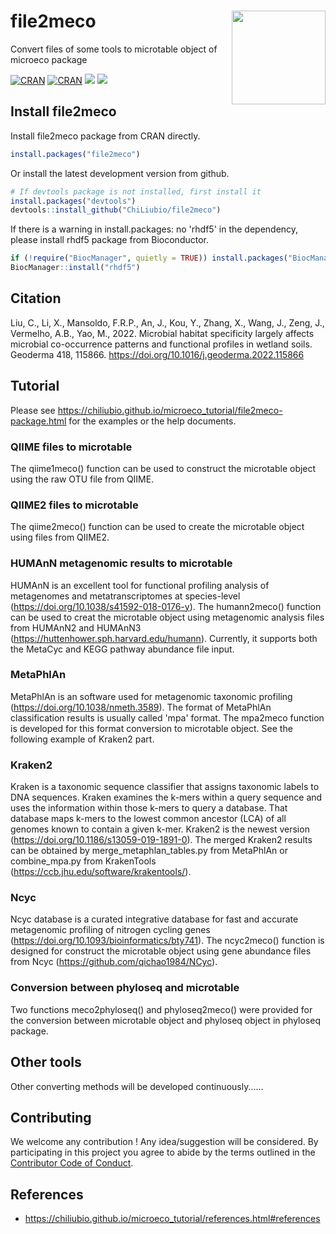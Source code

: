 
# file2meco <a href="https://chiliubio.github.io/microeco_tutorial/"><img src="https://user-images.githubusercontent.com/20815519/128602544-78d53642-b445-4686-a22a-1ef3c0726ce7.png" width=150 align="right" ></a>

Convert files of some tools to microtable object of microeco package


[![CRAN](https://www.r-pkg.org/badges/version/file2meco)](https://cran.r-project.org/web/packages/file2meco/index.html)
[![CRAN](https://cranlogs.r-pkg.org/badges/grand-total/file2meco)](https://cran.r-project.org/web/packages/file2meco/index.html)
![](https://img.shields.io/badge/Release-v0.3.0-blue.svg) ![](https://img.shields.io/badge/Test-v0.3.1-red.svg)


## Install file2meco

Install file2meco package from CRAN directly.

```r
install.packages("file2meco")
```

Or install the latest development version from github.

```r
# If devtools package is not installed, first install it
install.packages("devtools")
devtools::install_github("ChiLiubio/file2meco")
```

If there is a warning in install.packages: no 'rhdf5' in the dependency,
please install rhdf5 package from Bioconductor.

```r
if (!require("BiocManager", quietly = TRUE)) install.packages("BiocManager")
BiocManager::install("rhdf5")
```

## Citation
Liu, C., Li, X., Mansoldo, F.R.P., An, J., Kou, Y., Zhang, X., Wang, J., Zeng, J., Vermelho, A.B., Yao, M., 2022. 
Microbial habitat specificity largely affects microbial co-occurrence patterns and functional profiles in wetland soils. 
Geoderma 418, 115866. https://doi.org/10.1016/j.geoderma.2022.115866


## Tutorial

Please see https://chiliubio.github.io/microeco_tutorial/file2meco-package.html for the examples or the help documents.

### QIIME files to microtable

The qiime1meco() function can be used to construct the microtable object using the raw OTU file from QIIME.

### QIIME2 files to microtable

The qiime2meco() function can be used to create the microtable object using files from QIIME2.

### HUMAnN metagenomic results to microtable

HUMAnN is an excellent tool for functional profiling analysis of metagenomes and metatranscriptomes at species-level (https://doi.org/10.1038/s41592-018-0176-y).
The humann2meco() function can be used to creat the microtable object using metagenomic analysis files from HUMAnN2 and HUMAnN3 (https://huttenhower.sph.harvard.edu/humann).
Currently, it supports both the MetaCyc and KEGG pathway abundance file input.

### MetaPhlAn
MetaPhlAn is an software used for metagenomic taxonomic profiling (https://doi.org/10.1038/nmeth.3589).
The format of MetaPhlAn classification results is usually called 'mpa' format.
The mpa2meco function is developed for this format conversion to microtable object.
See the following example of Kraken2 part.


### Kraken2
Kraken is a taxonomic sequence classifier that assigns taxonomic labels to DNA sequences.
Kraken examines the k-mers within a query sequence and uses the information within those k-mers to query a database. 
That database maps k-mers to the lowest common ancestor (LCA) of all genomes known to contain a given k-mer.
Kraken2 is the newest version (https://doi.org/10.1186/s13059-019-1891-0).
The merged Kraken2 results can be obtained by merge_metaphlan_tables.py from MetaPhlAn or combine_mpa.py from KrakenTools (https://ccb.jhu.edu/software/krakentools/).

### Ncyc

Ncyc database is a curated integrative database for fast and accurate metagenomic profiling of nitrogen cycling genes (https://doi.org/10.1093/bioinformatics/bty741).
The ncyc2meco() function is designed for construct the microtable object using gene abundance files from Ncyc (https://github.com/qichao1984/NCyc).


### Conversion between phyloseq and microtable
Two functions meco2phyloseq() and phyloseq2meco() were provided for the conversion between microtable object and phyloseq object in phyloseq package.

## Other tools

Other converting methods will be developed continuously......  

## Contributing

We welcome any contribution \! 
Any idea/suggestion will be considered.
By participating in this project you agree to abide by the terms outlined in the [Contributor Code of Conduct](CONDUCT.md).



## References
  - https://chiliubio.github.io/microeco_tutorial/references.html#references
